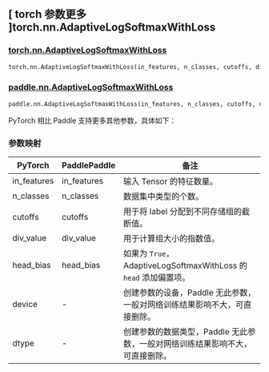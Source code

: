 ## [ torch 参数更多 ]torch.nn.AdaptiveLogSoftmaxWithLoss
### [torch.nn.AdaptiveLogSoftmaxWithLoss](https://pytorch.org/docs/stable/generated/torch.nn.AdaptiveLogSoftmaxWithLoss.html#adaptivelogsoftmaxwithloss)

```python
torch.nn.AdaptiveLogSoftmaxWithLoss(in_features, n_classes, cutoffs, div_value=4.0, head_bias=False, device=None, dtype=None)
```

### [paddle.nn.AdaptiveLogSoftmaxWithLoss](https://www.paddlepaddle.org.cn/documentation/docs/zh/develop/api/paddle/nn/AdaptiveLogSoftmaxWithLoss_cn.html#adaptivelogsoftmaxwithloss)

```python
paddle.nn.AdaptiveLogSoftmaxWithLoss(in_features, n_classes, cutoffs, div_value=4.0, head_bias=False, name=None)
```

PyTorch 相比 Paddle 支持更多其他参数，具体如下：
### 参数映射

| PyTorch       | PaddlePaddle | 备注                                                                         |
| ------------- | ------------ | ---------------------------------------------------------------------------- |
| in_features   | in_features  | 输入 Tensor 的特征数量。                                                     |
| n_classes     | n_classes    | 数据集中类型的个数。                                                         |
| cutoffs       | cutoffs      | 用于将 label 分配到不同存储组的截断值。                                      |
| div_value     | div_value    | 用于计算组大小的指数值。                                                     |
| head_bias     | head_bias    | 如果为 `True`，AdaptiveLogSoftmaxWithLoss 的 `head` 添加偏置项。             |
| device        | -            | 创建参数的设备，Paddle 无此参数，一般对网络训练结果影响不大，可直接删除。    |
| dtype         | -            | 创建参数的数据类型，Paddle 无此参数，一般对网络训练结果影响不大，可直接删除。|
